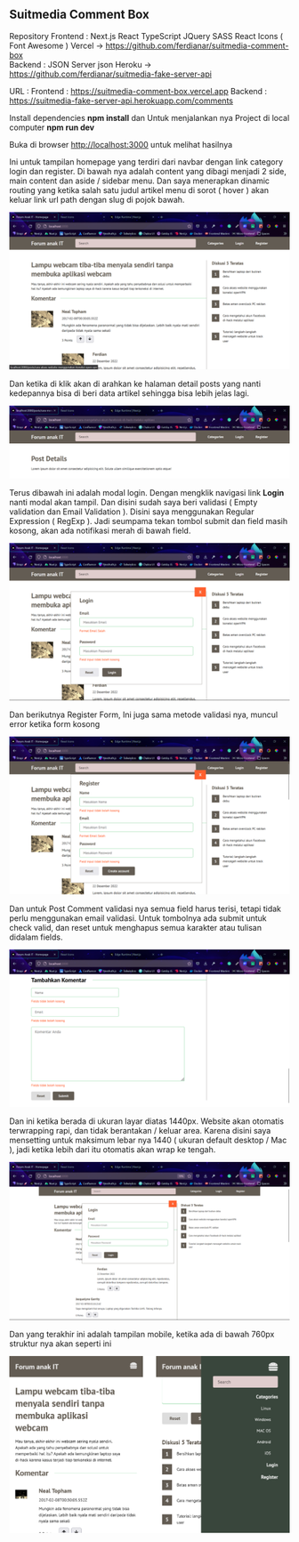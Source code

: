 ## Suitmedia Comment Box

Repository
Frontend : Next.js React TypeScript JQuery SASS React Icons ( Font Awesome ) Vercel -> https://github.com/ferdianar/suitmedia-comment-box <br>
Backend  : JSON Server json Heroku -> https://github.com/ferdianar/suitmedia-fake-server-api 

URL :
Frontend : https://suitmedia-comment-box.vercel.app
Backend  : https://suitmedia-fake-server-api.herokuapp.com/comments

Install dependencies **npm install** dan Untuk menjalankan nya Project di local computer **npm run dev**

Buka di browser [http://localhost:3000](http://localhost:3000) untuk melihat hasilnya


Ini untuk tampilan homepage yang terdiri dari navbar dengan link category login dan register. Di bawah nya adalah content yang dibagi menjadi 2 side, main content dan aside / sidebar menu. Dan saya menerapkan dinamic routing yang ketika salah satu judul artikel menu di sorot ( hover ) akan keluar link url path dengan slug di pojok bawah.

<img src="https://raw.githubusercontent.com/ferdianar/suitmedia-fake-server-api/master/assets/homeandslug.png" alt="homepage" />


Dan ketika di klik akan di arahkan ke halaman detail posts yang nanti kedepannya bisa di beri data artikel sehingga bisa lebih jelas lagi.

<img src="https://github.com/ferdianar/suitmedia-fake-server-api/blob/master/assets/slugdinamicroute.png" alt="postdetail" />
                                                                                                            
                                                                                                            
Terus dibawah ini adalah modal login. Dengan mengklik navigasi link **Login** nanti modal akan tampil. Dan disini sudah saya beri validasi ( Empty validation dan Email Validation ). Disini saya menggunakan Regular Expression ( RegExp ). Jadi seumpama tekan tombol submit dan field masih kosong, akan ada notifikasi merah di bawah field.

<img src="https://raw.githubusercontent.com/ferdianar/suitmedia-fake-server-api/master/assets/loginvalidation.png" alt="login" />
                                                                                                                              
Dan berikutnya Register Form, Ini juga sama metode validasi nya, muncul error ketika form kosong

<img src="https://raw.githubusercontent.com/ferdianar/suitmedia-fake-server-api/master/assets/registervalidation.png" alt="register" />

                                                                                                                    
Dan untuk Post Comment validasi nya semua field harus terisi, tetapi tidak perlu menggunakan email validasi. Untuk tombolnya ada submit untuk check valid, dan reset untuk menghapus semua karakter atau tulisan didalam fields. 

<img src="https://raw.githubusercontent.com/ferdianar/suitmedia-fake-server-api/master/assets/commentvalidation.png" alt="comment" />


Dan ini ketika berada di ukuran layar diatas 1440px. Website akan otomatis terwrapping rapi, dan tidak berantakan / keluar area. Karena disini saya mensetting untuk maksimum lebar nya 1440 ( ukuran default desktop / Mac ), jadi ketika lebih dari itu otomatis akan wrap ke tengah.

<img src="https://raw.githubusercontent.com/ferdianar/suitmedia-fake-server-api/master/assets/wrapped.png" alt="wrapped" />


Dan yang terakhir ini adalah tampilan mobile, ketika ada di bawah 760px struktur nya akan seperti ini

<img src="https://raw.githubusercontent.com/ferdianar/suitmedia-fake-server-api/master/assets/previewheader.png"/>
